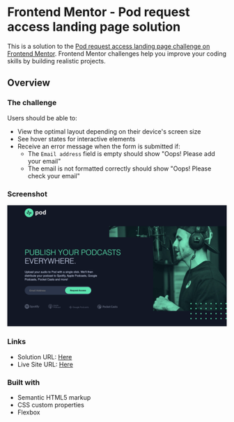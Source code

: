 # Frontend Mentor - Pod request access landing page solution

This is a solution to the [Pod request access landing page challenge on Frontend Mentor](https://www.frontendmentor.io/challenges/pod-request-access-landing-page-eyTmdkLSG). Frontend Mentor challenges help you improve your coding skills by building realistic projects. 

## Overview

### The challenge

Users should be able to:

- View the optimal layout depending on their device's screen size
- See hover states for interactive elements
- Receive an error message when the form is submitted if:
  - The `Email address` field is empty should show "Oops! Please add your email"
  - The email is not formatted correctly should show "Oops! Please check your email"

### Screenshot
![](./screenshot.png)

### Links

- Solution URL: [Here](https://github.com/sqle157/podcast.github.io)
- Live Site URL: [Here](https://sqle157.github.io/podcast.github.io/)

### Built with

- Semantic HTML5 markup
- CSS custom properties
- Flexbox